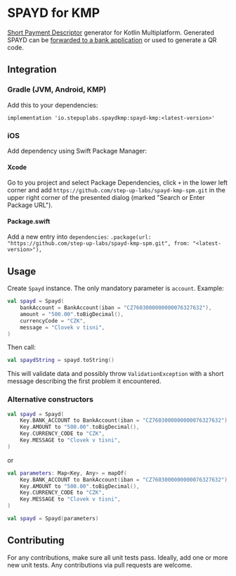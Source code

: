 # SPAYD for KMP

[Short Payment Descriptor](https://cs.wikipedia.org/wiki/Short_Payment_Descriptor) generator for Kotlin Multiplatform. Generated SPAYD can be [forwarded to a bank application](https://github.com/step-up-labs/pay-via-bank-app) or used to generate a QR code.

## Integration

### Gradle (JVM, Android, KMP)

Add this to your dependencies:

`implementation 'io.stepuplabs.spaydkmp:spayd-kmp:<latest-version>'`

### iOS

Add dependency using Swift Package Manager:

#### Xcode

Go to you project and select Package Dependencies, click `+` in the lower left corner and add `https://github.com/step-up-labs/spayd-kmp-spm.git` in the upper right corner of the presented dialog (marked "Search or Enter Package URL").

#### Package.swift

Add a new entry into `dependencies`: `.package(url: "https://github.com/step-up-labs/spayd-kmp-spm.git", from: "<latest-version>"),`

## Usage

Create `Spayd` instance. The only mandatory parameter is `account`. Example:

```kotlin
val spayd = Spayd(
    bankAccount = BankAccount(iban = "CZ7603000000000076327632"),
    amount = "500.00".toBigDecimal(),
    currencyCode = "CZK",
    message = "Clovek v tisni",
)
```

Then call:

```kotlin
val spaydString = spayd.toString()
```

This will validate data and possibly throw `ValidationException` with a short message describing the first problem it encountered.

### Alternative constructors
```kotlin
val spayd = Spayd(
    Key.BANK_ACCOUNT to BankAccount(iban = "CZ7603000000000076327632"),
    Key.AMOUNT to "500.00".toBigDecimal(),
    Key.CURRENCY_CODE to "CZK",
    Key.MESSAGE to "Clovek v tisni",
)
```

or

```kotlin
val parameters: Map<Key, Any> = mapOf(
    Key.BANK_ACCOUNT to BankAccount(iban = "CZ7603000000000076327632"),
    Key.AMOUNT to "500.00".toBigDecimal(),
    Key.CURRENCY_CODE to "CZK",
    Key.MESSAGE to "Clovek v tisni",
)

val spayd = Spayd(parameters)
```

## Contributing

For any contributions, make sure all unit tests pass. Ideally, add one or more new unit tests. Any contributions via pull requests are welcome.
